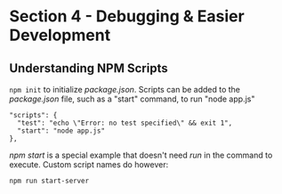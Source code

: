 # Section 4 - Debugging & Easier Development

## Understanding NPM Scripts

```npm init``` to initialize *package.json*.  Scripts can be added to the *package.json* file, such as a "start" command, to run "node app.js"

```
"scripts": {
  "test": "echo \"Error: no test specified\" && exit 1",
  "start": "node app.js"
},
```

*npm start* is a special example that doesn't need *run* in the command to execute.  Custom script names do however:

```npm run start-server```

